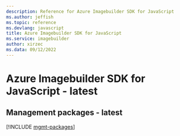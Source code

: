 ```yaml
---
description: Reference for Azure Imagebuilder SDK for JavaScript
ms.author: jeffish
ms.topic: reference
ms.devlang: javascript
title: Azure Imagebuilder SDK for JavaScript
ms.service: imagebuilder
author: xirzec
ms.data: 09/12/2022
---
```

# Azure Imagebuilder SDK for JavaScript - latest

## Management packages - latest
[!INCLUDE [mgmt-packages](imagebuilder-mgmt-index.md)]